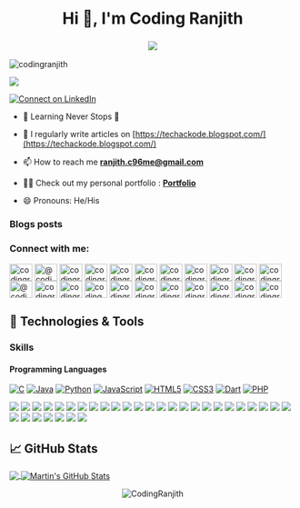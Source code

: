 <h1 align="center">Hi 👋, I'm Coding Ranjith</h1>
<h3 align="center"> <img src="https://readme-typing-svg.herokuapp.com?color=0357F7&lines=Full+Stack+Developer+%3A)"/> </h3>
<p align="left"> <img src="https://komarev.com/ghpvc/?username=codingranjith&label=Profile%20views&color=0e75b6&style=flat" alt="codingranjith" /> </p>

[![](https://github-profile-trophy.vercel.app/?username=codingranjith&theme=onedark)](https://github.com/ryo-ma/github-profile-trophy)

<p align="left"> <a href="linkedin.com/in/coding-ranjith-97b6ab238" target="_blank"><img src="https://img.shields.io/badge/Connect%20on%20LinkedIn-0077B5?style=for-the-badge&logo=linkedin&logoColor=white" alt="Connect on LinkedIn" /></a> </p>


- 🌱 Learning Never Stops 🚀

- 📝 I regularly write articles on [https://techackode.blogspot.com/](https://techackode.blogspot.com/)

- 📫 How to reach me **ranjith.c96me@gmail.com**

- 👨‍💻 Check out my personal portfolio : **<a href="https://codingranjith.github.io/" target="_blank">Portfolio</a>**

- 😄 Pronouns: He/His

### Blogs posts
<!-- BLOG-POST-LIST:START -->
<!-- BLOG-POST-LIST:END -->

<h3 align="left">Connect with me:</h3>
<p align="left">
<a href="https://codepen.io/codingranjith" target="blank"><img align="center" src="https://raw.githubusercontent.com/rahuldkjain/github-profile-readme-generator/master/src/images/icons/Social/codepen.svg" alt="codingranjith" height="30" width="40" /></a>
<a href="https://dev.to/@codingranjith" target="blank"><img align="center" src="https://raw.githubusercontent.com/rahuldkjain/github-profile-readme-generator/master/src/images/icons/Social/devto.svg" alt="@codingranjith" height="30" width="40" /></a>
<a href="https://twitter.com/codingranjith" target="blank"><img align="center" src="https://raw.githubusercontent.com/rahuldkjain/github-profile-readme-generator/master/src/images/icons/Social/twitter.svg" alt="codingranjith" height="30" width="40" /></a>
<a href="https://linkedin.com/in/codingranjith" target="blank"><img align="center" src="https://raw.githubusercontent.com/rahuldkjain/github-profile-readme-generator/master/src/images/icons/Social/linked-in-alt.svg" alt="codingranjith" height="30" width="40" /></a>
<a href="https://stackoverflow.com/users/codingranjith" target="blank"><img align="center" src="https://raw.githubusercontent.com/rahuldkjain/github-profile-readme-generator/master/src/images/icons/Social/stack-overflow.svg" alt="codingranjith" height="30" width="40" /></a>
<a href="https://kaggle.com/codingranjith" target="blank"><img align="center" src="https://raw.githubusercontent.com/rahuldkjain/github-profile-readme-generator/master/src/images/icons/Social/kaggle.svg" alt="codingranjith" height="30" width="40" /></a>
<a href="https://fb.com/codingranjith" target="blank"><img align="center" src="https://raw.githubusercontent.com/rahuldkjain/github-profile-readme-generator/master/src/images/icons/Social/facebook.svg" alt="codingranjith" height="30" width="40" /></a>
<a href="https://instagram.com/codingranjith" target="blank"><img align="center" src="https://raw.githubusercontent.com/rahuldkjain/github-profile-readme-generator/master/src/images/icons/Social/instagram.svg" alt="codingranjith" height="30" width="40" /></a>
<a href="https://dribbble.com/codingranjith" target="blank"><img align="center" src="https://raw.githubusercontent.com/rahuldkjain/github-profile-readme-generator/master/src/images/icons/Social/dribbble.svg" alt="codingranjith" height="30" width="40" /></a>
<a href="https://www.behance.net/codingranjith" target="blank"><img align="center" src="https://raw.githubusercontent.com/rahuldkjain/github-profile-readme-generator/master/src/images/icons/Social/behance.svg" alt="codingranjith" height="30" width="40" /></a>
<a href="https://hashnode.com/codingranjith" target="blank"><img align="center" src="https://raw.githubusercontent.com/rahuldkjain/github-profile-readme-generator/master/src/images/icons/Social/hashnode.svg" alt="codingranjith" height="30" width="40" /></a>
<a href="https://medium.com/@codingranjith" target="blank"><img align="center" src="https://raw.githubusercontent.com/rahuldkjain/github-profile-readme-generator/master/src/images/icons/Social/medium.svg" alt="@codingranjith" height="30" width="40" /></a>
<a href="https://www.youtube.com/c/codingranjith" target="blank"><img align="center" src="https://raw.githubusercontent.com/rahuldkjain/github-profile-readme-generator/master/src/images/icons/Social/youtube.svg" alt="codingranjith" height="30" width="40" /></a>
<a href="https://www.codechef.com/users/codingranjith" target="blank"><img align="center" src="https://cdn.jsdelivr.net/npm/simple-icons@3.1.0/icons/codechef.svg" alt="codingranjith" height="30" width="40" /></a>
<a href="https://www.hackerrank.com/coding_ranjith" target="blank"><img align="center" src="https://raw.githubusercontent.com/rahuldkjain/github-profile-readme-generator/master/src/images/icons/Social/hackerrank.svg" alt="coding_ranjith" height="30" width="40" /></a>
<a href="https://codeforces.com/profile/codingranjith" target="blank"><img align="center" src="https://raw.githubusercontent.com/rahuldkjain/github-profile-readme-generator/master/src/images/icons/Social/codeforces.svg" alt="codingranjith" height="30" width="40" /></a>
<a href="https://www.leetcode.com/codingranjith" target="blank"><img align="center" src="https://raw.githubusercontent.com/rahuldkjain/github-profile-readme-generator/master/src/images/icons/Social/leet-code.svg" alt="codingranjith" height="30" width="40" /></a>
<a href="https://www.hackerearth.com/codingranjith" target="blank"><img align="center" src="https://raw.githubusercontent.com/rahuldkjain/github-profile-readme-generator/master/src/images/icons/Social/hackerearth.svg" alt="codingranjith" height="30" width="40" /></a>
<a href="https://auth.geeksforgeeks.org/user/codingranjith" target="blank"><img align="center" src="https://raw.githubusercontent.com/rahuldkjain/github-profile-readme-generator/master/src/images/icons/Social/geeks-for-geeks.svg" alt="codingranjith" height="30" width="40" /></a>
<a href="https://www.topcoder.com/members/codingranjith" target="blank"><img align="center" src="https://raw.githubusercontent.com/rahuldkjain/github-profile-readme-generator/master/src/images/icons/Social/topcoder.svg" alt="codingranjith" height="30" width="40" /></a>
<a href="https://discord.gg/codingranjith" target="blank"><img align="center" src="https://raw.githubusercontent.com/rahuldkjain/github-profile-readme-generator/master/src/images/icons/Social/discord.svg" alt="codingranjith" height="30" width="40" /></a>
<a href="/codingranjith" target="blank"><img align="center" src="https://raw.githubusercontent.com/rahuldkjain/github-profile-readme-generator/master/src/images/icons/Social/rss.svg" alt="codingranjith" height="30" width="40" /></a>
</p>

## 🔧 Technologies & Tools

### Skills

#### Programming Languages

[![C](https://img.shields.io/badge/C-00599C?style=for-the-badge&logo=c&logoColor=white)](https://en.wikipedia.org/wiki/C_(programming_language))
[![Java](https://img.shields.io/badge/Java-ED8B00?style=for-the-badge&logo=java&logoColor=white)](https://www.java.com/)
[![Python](https://img.shields.io/badge/Python-3670A0?style=for-the-badge&logo=python&logoColor=ffdd54)](https://www.python.org/)
[![JavaScript](https://img.shields.io/badge/JavaScript-323330?style=for-the-badge&logo=javascript&logoColor=F7DF1E)](https://developer.mozilla.org/en-US/docs/Web/JavaScript)
[![HTML5](https://img.shields.io/badge/HTML5-E34F26?style=for-the-badge&logo=html5&logoColor=white)](https://developer.mozilla.org/en-US/docs/Web/Guide/HTML/HTML5)
[![CSS3](https://img.shields.io/badge/CSS3-1572B6?style=for-the-badge&logo=css3&logoColor=white)](https://developer.mozilla.org/en-US/docs/Web/CSS)
[![Dart](https://img.shields.io/badge/Dart-0175C2?style=for-the-badge&logo=dart&logoColor=white)](https://dart.dev/)
[![PHP](https://img.shields.io/badge/PHP-777BB4?style=for-the-badge&logo=php&logoColor=white)](https://www.php.net/)

[![](https://img.shields.io/badge/OS-Linux-informational?style=flat&logo=linux&logoColor=white&color=2bbc8a)](https://www.arduino.cc/)
[![](https://img.shields.io/badge/OS-Linux-informational?style=flat&logo=linux&logoColor=white&color=2bbc8a)](https://aws.amazon.com)
[![](https://img.shields.io/badge/OS-Linux-informational?style=flat&logo=linux&logoColor=white&color=2bbc8a)](https://www.gnu.org/software/bash/)
[![](https://img.shields.io/badge/OS-Linux-informational?style=flat&logo=linux&logoColor=white&color=2bbc8a)](https://www.blender.org/)
[![](https://img.shields.io/badge/OS-Linux-informational?style=flat&logo=linux&logoColor=white&color=2bbc8a)](https://getbootstrap.com)
[![](https://img.shields.io/badge/OS-Linux-informational?style=flat&logo=linux&logoColor=white&color=2bbc8a)](https://www.cprogramming.com/)
[![](https://img.shields.io/badge/OS-Linux-informational?style=flat&logo=linux&logoColor=white&color=2bbc8a)](https://www.chartjs.org)
[![](https://img.shields.io/badge/OS-Linux-informational?style=flat&logo=linux&logoColor=white&color=2bbc8a)](https://www.w3schools.com/css/)
[![](https://img.shields.io/badge/OS-Linux-informational?style=flat&logo=linux&logoColor=white&color=2bbc8a)](https://dart.dev)
[![](https://img.shields.io/badge/OS-Linux-informational?style=flat&logo=linux&logoColor=white&color=2bbc8a)](https://expressjs.com)
[![](https://img.shields.io/badge/OS-Linux-informational?style=flat&logo=linux&logoColor=white&color=2bbc8a)](https://www.figma.com/)
[![](https://img.shields.io/badge/OS-Linux-informational?style=flat&logo=linux&logoColor=white&color=2bbc8a)](https://firebase.google.com/)
[![](https://img.shields.io/badge/OS-Linux-informational?style=flat&logo=linux&logoColor=white&color=2bbc8a)](https://flutter.dev)
[![](https://img.shields.io/badge/OS-Linux-informational?style=flat&logo=linux&logoColor=white&color=2bbc8a)](https://cloud.google.com)
[![](https://img.shields.io/badge/OS-Linux-informational?style=flat&logo=linux&logoColor=white&color=2bbc8a)](https://git-scm.com/)
[![](https://img.shields.io/badge/OS-Linux-informational?style=flat&logo=linux&logoColor=white&color=2bbc8a)](https://heroku.com)
[![](https://img.shields.io/badge/OS-Linux-informational?style=flat&logo=linux&logoColor=white&color=2bbc8a)](https://www.w3.org/html/)
[![](https://img.shields.io/badge/OS-Linux-informational?style=flat&logo=linux&logoColor=white&color=2bbc8a)](https://www.java.com)
[![](https://img.shields.io/badge/OS-Linux-informational?style=flat&logo=linux&logoColor=white&color=2bbc8a)](https://developer.mozilla.org/en-US/docs/Web/JavaScript)
[![](https://img.shields.io/badge/OS-Linux-informational?style=flat&logo=linux&logoColor=white&color=2bbc8a)](https://www.linux.org/)
[![](https://img.shields.io/badge/OS-Linux-informational?style=flat&logo=linux&logoColor=white&color=2bbc8a)](https://www.mongodb.com/)
[![](https://img.shields.io/badge/OS-Linux-informational?style=flat&logo=linux&logoColor=white&color=2bbc8a)](https://www.microsoft.com/en-us/sql-server)
[![](https://img.shields.io/badge/OS-Linux-informational?style=flat&logo=linux&logoColor=white&color=2bbc8a)](https://www.mysql.com/)
[![](https://img.shields.io/badge/OS-Linux-informational?style=flat&logo=linux&logoColor=white&color=2bbc8a)](https://nodejs.org)
[![](https://img.shields.io/badge/OS-Linux-informational?style=flat&logo=linux&logoColor=white&color=2bbc8a)](https://opencv.org/)
[![](https://img.shields.io/badge/OS-Linux-informational?style=flat&logo=linux&logoColor=white&color=2bbc8a)](https://www.php.net)
[![](https://img.shields.io/badge/OS-Linux-informational?style=flat&logo=linux&logoColor=white&color=2bbc8a)](https://postman.com)
[![](https://img.shields.io/badge/OS-Linux-informational?style=flat&logo=linux&logoColor=white&color=2bbc8a)](https://www.python.org)
[![](https://img.shields.io/badge/OS-Linux-informational?style=flat&logo=linux&logoColor=white&color=2bbc8a)](https://reactjs.org/)
[![](https://img.shields.io/badge/OS-Linux-informational?style=flat&logo=linux&logoColor=white&color=2bbc8a)](https://reactnative.dev/)
[![](https://img.shields.io/badge/OS-Linux-informational?style=flat&logo=linux&logoColor=white&color=2bbc8a)](https://unrealengine.com/)
[![](https://img.shields.io/badge/OS-Linux-informational?style=flat&logo=linux&logoColor=white&color=2bbc8a)](https://vuejs.org/)


## &#x1f4c8; GitHub Stats

<a href="https://github.com/CodingRanjith">
  <img align="center" src="https://github-readme-stats.vercel.app/api/top-langs/?username=CodingRanjith&title_color=ffffff&text_color=c9cacc&icon_color=2bbc8a&bg_color=1d1f21&langs_count=4" />
</a>
<a href="https://github.com/CodingRanjith">
  <img align="center" src="https://github-readme-stats.vercel.app/api?username=CodingRanjith&show_icons=true&line_height=27&count_private=true&title_color=ffffff&text_color=c9cacc&icon_color=2bbc8a&bg_color=1d1f21" alt="Martin's GitHub Stats" />
</a>

<div align="center">
<p><img align="center" src="https://github-readme-streak-stats.herokuapp.com/?user=CodingRanjith&theme=dark" alt="CodingRanjith" /></p>
  </div>
